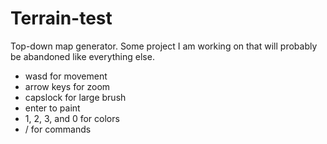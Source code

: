 # Terrain-test
Top-down map generator. 
Some project I am working 
on that will probably be 
abandoned like everything else. 
- wasd for movement
- arrow keys for zoom
- capslock for large brush
- enter to paint
- 1, 2, 3, and 0 for colors
- / for commands
